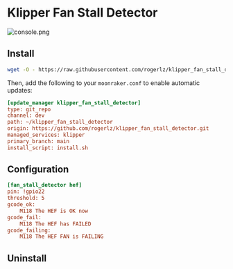 # Klipper Fan Stall Detector

![console.png](https://github.com/rogerlz/klipper_fan_stall_detector/blob/main/imgs/console.png?raw=true)

## Install

```bash
wget -O - https://raw.githubusercontent.com/rogerlz/klipper_fan_stall_detector/main/install.sh | bash
```

Then, add the following to your `moonraker.conf` to enable automatic updates:

```ini
[update_manager klipper_fan_stall_detector]
type: git_repo
channel: dev
path: ~/klipper_fan_stall_detector
origin: https://github.com/rogerlz/klipper_fan_stall_detector.git
managed_services: klipper
primary_branch: main
install_script: install.sh
```

## Configuration

```ini
[fan_stall_detector hef]
pin: !gpio22
threshold: 5
gcode_ok:
    M118 The HEF is OK now
gcode_fail:
    M118 The HEF has FAILED
gcode_failing:
    M118 The HEF FAN is FAILING
```

## Uninstall
